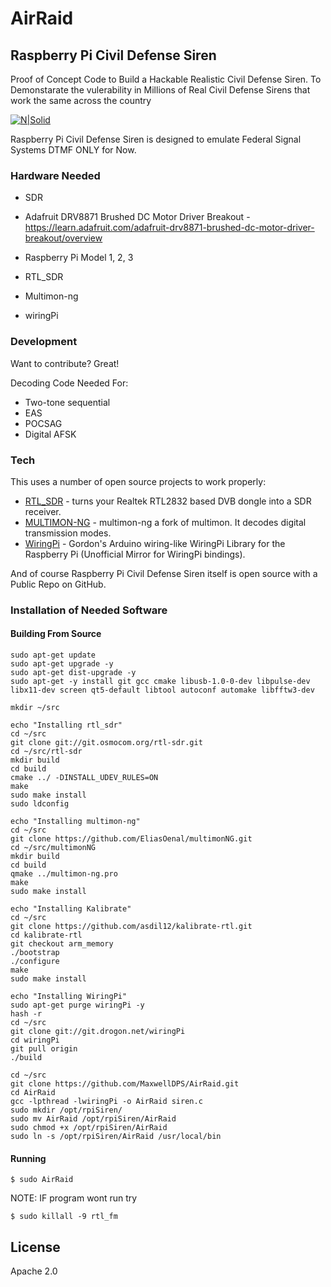 # AirRaid
## Raspberry Pi Civil Defense Siren
Proof of Concept Code to Build a Hackable Realistic Civil Defense Siren. To Demonstarate the vulerability in Millions of Real Civil Defense Sirens that work the same across the country 

[![N|Solid](https://static.wixstatic.com/media/632ed1_fb9a3b5268b3477caea3a865bef54a7c.png/v1/fill/w_119,h_67,al_c,usm_0.50_1.20_0.00/632ed1_fb9a3b5268b3477caea3a865bef54a7c.png)](https://maxwelldps.com)

 Raspberry Pi Civil Defense Siren is designed to emulate Federal Signal Systems DTMF ONLY for Now.

### Hardware Needed
  - SDR
  - Adafruit DRV8871 Brushed DC Motor Driver Breakout - https://learn.adafruit.com/adafruit-drv8871-brushed-dc-motor-driver-breakout/overview 
  - Raspberry Pi Model 1, 2, 3

  - RTL_SDR
  - Multimon-ng
  - wiringPi

### Development

Want to contribute? Great!

Decoding Code Needed For:
- Two-tone sequential
- EAS
- POCSAG
- Digital AFSK 

### Tech

This uses a number of open source projects to work properly:

* [RTL_SDR](https://github.com/keenerd/rtl-sdr) - turns your Realtek RTL2832 based DVB dongle into a SDR receiver.
* [MULTIMON-NG](https://github.com/EliasOenal/multimon-ng) - multimon-ng a fork of multimon. It decodes digital transmission modes.
* [WiringPi](https://github.com/WiringPi/WiringPi) - Gordon's Arduino wiring-like WiringPi Library for the Raspberry Pi (Unofficial Mirror for WiringPi bindings).

And of course Raspberry Pi Civil Defense Siren itself is open source with a Public Repo on GitHub.

### Installation of Needed Software

#### Building From Source
```
sudo apt-get update
sudo apt-get upgrade -y
sudo apt-get dist-upgrade -y
sudo apt-get -y install git gcc cmake libusb-1.0-0-dev libpulse-dev libx11-dev screen qt5-default libtool autoconf automake libfftw3-dev

mkdir ~/src

echo "Installing rtl_sdr"
cd ~/src
git clone git://git.osmocom.org/rtl-sdr.git
cd ~/src/rtl-sdr
mkdir build
cd build
cmake ../ -DINSTALL_UDEV_RULES=ON
make
sudo make install
sudo ldconfig

echo "Installing multimon-ng"
cd ~/src
git clone https://github.com/EliasOenal/multimonNG.git
cd ~/src/multimonNG
mkdir build
cd build
qmake ../multimon-ng.pro
make
sudo make install

echo "Installing Kalibrate"
cd ~/src
git clone https://github.com/asdil12/kalibrate-rtl.git
cd kalibrate-rtl
git checkout arm_memory
./bootstrap
./configure
make
sudo make install

echo "Installing WiringPi"
sudo apt-get purge wiringPi -y
hash -r
cd ~/src
git clone git://git.drogon.net/wiringPi
cd wiringPi
git pull origin
./build

cd ~/src
git clone https://github.com/MaxwellDPS/AirRaid.git
cd AirRaid
gcc -lpthread -lwiringPi -o AirRaid siren.c
sudo mkdir /opt/rpiSiren/
sudo mv AirRaid /opt/rpiSiren/AirRaid
sudo chmod +x /opt/rpiSiren/AirRaid
sudo ln -s /opt/rpiSiren/AirRaid /usr/local/bin
```

#### Running
```
$ sudo AirRaid
```

NOTE: IF program wont run try
```
$ sudo killall -9 rtl_fm
```

License
----

Apache 2.0


